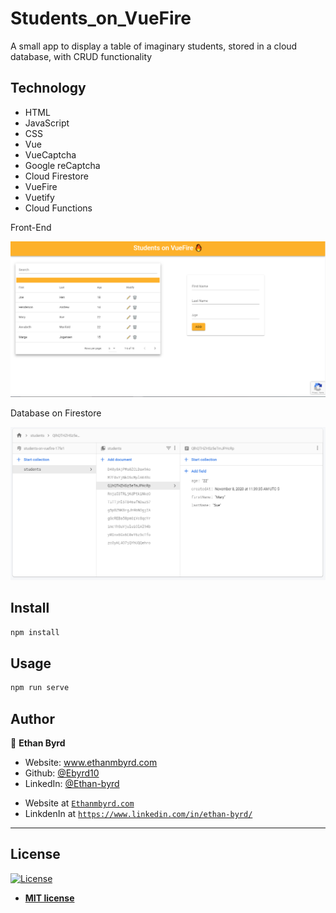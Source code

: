 # Students_on_VueFire
A small app to display a table of imaginary students, stored in a cloud database, with CRUD functionality

## Technology
	
* HTML
* JavaScript
* CSS
* Vue
* VueCaptcha
* Google reCaptcha
* Cloud Firestore
* VueFire
* Vuetify
* Cloud Functions

Front-End

![students_vuefire](students_vuefire.png)


Database on Firestore

![firestore_db](firestore_db.PNG)

## Install

```sh
npm install
```

## Usage

```sh
npm run serve
```

## Author

👤 **Ethan Byrd**

* Website: www.ethanmbyrd.com
* Github: [@Ebyrd10](https://github.com/Ebyrd10)
* LinkedIn: [@Ethan-byrd](https://linkedin.com/in/Ethan-byrd)

- Website at <a href="http://www.Ethanmbyrd.com" target="_blank">`Ethanmbyrd.com`</a>
- LinkdenIn at <a href="https://www.linkedin.com/in/ethan-byrd/" target="_blank">`https://www.linkedin.com/in/ethan-byrd/`</a>

---

## License

[![License](http://img.shields.io/:license-mit-blue.svg?style=flat-square)](http://badges.mit-license.org)

- **[MIT license](http://opensource.org/licenses/mit-license.php)**
